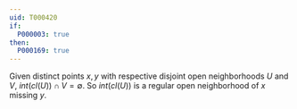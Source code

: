 ```yaml
---
uid: T000420
if:
  P000003: true
then:
  P000169: true
---
```


Given distinct points $x,y$ with respective disjoint open neighborhoods $U$ and $V$,
$int(cl(U))\cap V=\emptyset$.
So $int(cl(U))$ is a regular open neighborhood of $x$ missing $y$.
